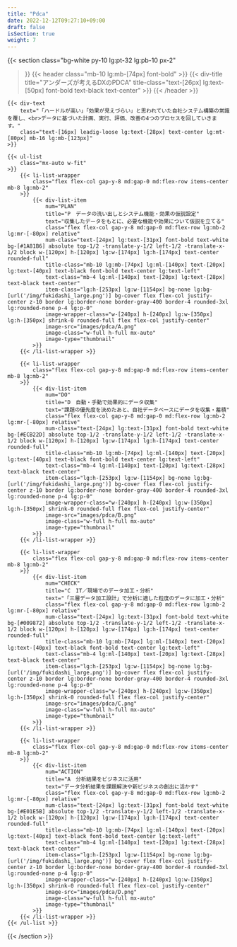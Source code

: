 ```yaml
---
title: "Pdca"
date: 2022-12-12T09:27:10+09:00
draft: false
isSection: true
weight: 7
---
```


{{< section
    class="bg-white py-10 lg:pt-32 lg:pb-10 px-2"
>}}
    {{< header
        class="mb-10 lg:mb-[74px] font-bold"
    >}}
        {{< div-title
            title="アンダーズが考えるDXのPDCA"
            title-class="text-[26px] lg:text-[50px] font-bold text-black text-center"
        >}}
    {{< /header >}}

    {{< div-text
        text="「ハードルが高い」「効果が見えづらい」と思われていた自社システム構築の常識を覆し、<br>データに基づいた計画、実行、評価、改善の4つのプロセスを回していきます。"
        class="text-[16px] leadig-loose lg:text-[28px] text-center lg:mt-[80px] mb-16 lg:mb-[123px]"
    >}}

    {{< ul-list
        class="mx-auto w-fit"
    >}}
        {{< li-list-wrapper
            class="flex flex-col gap-y-8 md:gap-0 md:flex-row items-center mb-8 lg:mb-2"
        >}}
            {{< div-list-item
                num="PLAN"
                title="P　データの洗い出しとシステム機能・効果の仮説設定"
                text="収集したデータをもとに、必要な機能や効果について仮説を立てる"
                class="flex flex-col gap-y-8 md:gap-0 md:flex-row lg:mb-2 lg:mr-[-80px] relative"
                num-class="text-[24px] lg:text-[31px] font-bold text-white bg-[#1A81B6] absolute top-1/2 -translate-y-1/2 left-1/2 -translate-x-1/2 block w-[120px] h-[120px] lg:w-[174px] lg:h-[174px] text-center rounded-full"
                title-class="mb-10 lg:mb-[74px] lg:ml-[140px] text-[20px] lg:text-[40px] text-black font-bold text-center lg:text-left"
                text-class="mb-4 lg:ml-[140px] text-[20px] lg:text-[28px] text-black text-center"
                item-class="lg:h-[253px] lg:w-[1154px] bg-none lg:bg-[url('/img/fukidashi_large.png')] bg-cover flex flex-col justify-center z-10 border lg:border-none border-gray-400 border-4 rounded-3xl lg:rounded-none p-4 lg:p-0"
                image-wrapper-class="w-[240px] h-[240px] lg:w-[350px] lg:h-[350px] shrink-0 rounded-full flex flex-col justify-center"
                image-src="images/pdca/A.png"
                image-class="w-full h-full mx-auto"
                image-type="thumbnail"
            >}}
        {{< /li-list-wrapper >}}

        {{< li-list-wrapper
            class="flex flex-col gap-y-8 md:gap-0 md:flex-row items-center mb-8 lg:mb-2"
        >}}
            {{< div-list-item
                num="DO"
                title="D　自動・手動で効果的にデータ収集"
                text="課題の優先度を決めたあと、自社データベースにデータを収集・蓄積"
                class="flex flex-col gap-y-8 md:gap-0 md:flex-row lg:mb-2 lg:mr-[-80px] relative"
                num-class="text-[24px] lg:text-[31px] font-bold text-white bg-[#ECB22D] absolute top-1/2 -translate-y-1/2 left-1/2 -translate-x-1/2 block w-[120px] h-[120px] lg:w-[174px] lg:h-[174px] text-center rounded-full"
                title-class="mb-10 lg:mb-[74px] lg:ml-[140px] text-[20px] lg:text-[40px] text-black font-bold text-center lg:text-left"
                text-class="mb-4 lg:ml-[140px] text-[20px] lg:text-[28px] text-black text-center"
                item-class="lg:h-[253px] lg:w-[1154px] bg-none lg:bg-[url('/img/fukidashi_large.png')] bg-cover flex flex-col justify-center z-10 border lg:border-none border-gray-400 border-4 rounded-3xl lg:rounded-none p-4 lg:p-0"
                image-wrapper-class="w-[240px] h-[240px] lg:w-[350px] lg:h-[350px] shrink-0 rounded-full flex flex-col justify-center"
                image-src="images/pdca/B.png"
                image-class="w-full h-full mx-auto"
                image-type="thumbnail"
            >}}
        {{< /li-list-wrapper >}}

        {{< li-list-wrapper
            class="flex flex-col gap-y-8 md:gap-0 md:flex-row items-center mb-8 lg:mb-2"
        >}}
            {{< div-list-item
                num="CHECK"
                title="C　IT／現場でのデータ加工・分析"
                text="「三層データ加工設計」で分析に適した粒度のデータに加工・分析"
                class="flex flex-col gap-y-8 md:gap-0 md:flex-row lg:mb-2 lg:mr-[-80px] relative"
                num-class="text-[24px] lg:text-[31px] font-bold text-white bg-[#009872] absolute top-1/2 -translate-y-1/2 left-1/2 -translate-x-1/2 block w-[120px] h-[120px] lg:w-[174px] lg:h-[174px] text-center rounded-full"
                title-class="mb-10 lg:mb-[74px] lg:ml-[140px] text-[20px] lg:text-[40px] text-black font-bold text-center lg:text-left"
                text-class="mb-4 lg:ml-[140px] text-[20px] lg:text-[28px] text-black text-center"
                item-class="lg:h-[253px] lg:w-[1154px] bg-none lg:bg-[url('/img/fukidashi_large.png')] bg-cover flex flex-col justify-center z-10 border lg:border-none border-gray-400 border-4 rounded-3xl lg:rounded-none p-4 lg:p-0"
                image-wrapper-class="w-[240px] h-[240px] lg:w-[350px] lg:h-[350px] shrink-0 rounded-full flex flex-col justify-center"
                image-src="images/pdca/C.png"
                image-class="w-full h-full mx-auto"
                image-type="thumbnail"
            >}}
        {{< /li-list-wrapper >}}

        {{< li-list-wrapper
            class="flex flex-col gap-y-8 md:gap-0 md:flex-row items-center mb-8 lg:mb-2"
        >}}
            {{< div-list-item
                num="ACTION"
                title="A　分析結果をビジネスに活用"
                text="データ分析結果を課題解決や新ビジネスの創出に活かす"
                class="flex flex-col gap-y-8 md:gap-0 md:flex-row lg:mb-2 lg:mr-[-80px] relative"
                num-class="text-[24px] lg:text-[31px] font-bold text-white bg-[#E01E5B] absolute top-1/2 -translate-y-1/2 left-1/2 -translate-x-1/2 block w-[120px] h-[120px] lg:w-[174px] lg:h-[174px] text-center rounded-full"
                title-class="mb-10 lg:mb-[74px] lg:ml-[140px] text-[20px] lg:text-[40px] text-black font-bold text-center lg:text-left"
                text-class="mb-4 lg:ml-[140px] text-[20px] lg:text-[28px] text-black text-center"
                item-class="lg:h-[253px] lg:w-[1154px] bg-none lg:bg-[url('/img/fukidashi_large.png')] bg-cover flex flex-col justify-center z-10 border lg:border-none border-gray-400 border-4 rounded-3xl lg:rounded-none p-4 lg:p-0"
                image-wrapper-class="w-[240px] h-[240px] lg:w-[350px] lg:h-[350px] shrink-0 rounded-full flex flex-col justify-center"
                image-src="images/pdca/D.png"
                image-class="w-full h-full mx-auto"
                image-type="thumbnail"
            >}}
        {{< /li-list-wrapper >}}
    {{< /ul-list >}}

{{< /section >}}
